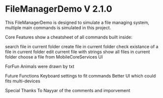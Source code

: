 # FileManagerDemo V 2.1.0

This FileManagerDemo is designed to simulate a file managing system, multiple main commands is simulated in this project.

Core Features
show a cheatsheet of all commands built inside: 

search file in current folder
create file in current folder
check existance of a file in current folder
edit current file with strings
show all files in current folder
choose a file from MobileCoreServices UI

ForFun
Animals were drawn by txt

Future Functions
Keyboard settings to fit commands
Better UI which could fits multi-devices

Special Thanks
To Nayyar of the comments and imporvement
